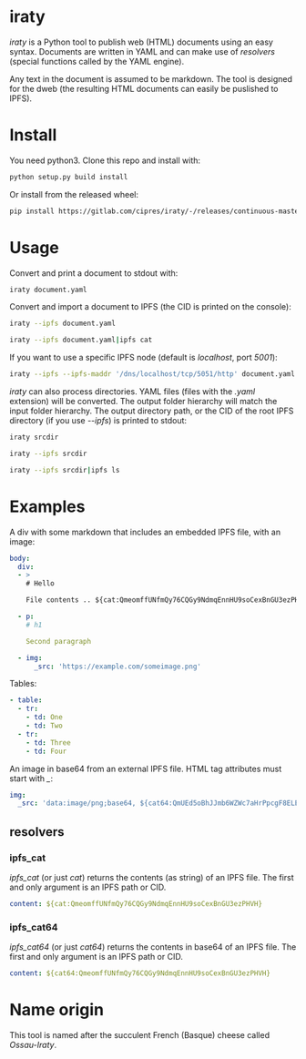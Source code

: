 # iraty

*iraty* is a Python tool to publish web (HTML) documents
using an easy syntax. Documents are written in YAML and can make use
of *resolvers* (special functions called by the YAML engine).

Any text in the document is assumed to be markdown. The tool is designed
for the dweb (the resulting HTML documents can easily be puslished to IPFS).

# Install

You need python3. Clone this repo and install with:

```sh
python setup.py build install
```

Or install from the released wheel:

```sh
pip install https://gitlab.com/cipres/iraty/-/releases/continuous-master/downloads/iraty-1.0.0-py3-none-any.whl
```

# Usage

Convert and print a document to stdout with:

```sh
iraty document.yaml
```

Convert and import a document to IPFS (the CID is printed on the console):

```sh
iraty --ipfs document.yaml

iraty --ipfs document.yaml|ipfs cat
```

If you want to use a specific IPFS node (default is *localhost*, port *5001*):

```sh
iraty --ipfs --ipfs-maddr '/dns/localhost/tcp/5051/http' document.yaml
```

*iraty* can also process directories. YAML files (files with the *.yaml*
extension) will be converted. The output folder hierarchy will match the
input folder hierarchy. The output directory path, or the CID of the
root IPFS directory (if you use *--ipfs*) is printed to stdout:

```sh
iraty srcdir

iraty --ipfs srcdir

iraty --ipfs srcdir|ipfs ls
```

# Examples

A div with some markdown that includes an embedded IPFS file, with an image:

```yaml
body:
  div:
  - >
    # Hello

    File contents .. ${cat:QmeomffUNfmQy76CQGy9NdmqEnnHU9soCexBnGU3ezPHVH}

  - p:
    # h1

    Second paragraph

  - img:
      _src: 'https://example.com/someimage.png'
```

Tables:

```yaml
- table:
  - tr:
    - td: One
    - td: Two
  - tr:
    - td: Three
    - td: Four
```

An image in base64 from an external IPFS file. HTML tag attributes must
start with *_*:

```yaml
img:
  _src: 'data:image/png;base64, ${cat64:QmUEd5oBhJJmb6WZWc7aHrPpcgF8ELEvcxHo6q4M8uWY5Q}'
```

## resolvers

### ipfs_cat

*ipfs_cat* (or just *cat*) returns the contents (as string) of an IPFS file.
The first and only argument is an IPFS path or CID.

```yaml
content: ${cat:QmeomffUNfmQy76CQGy9NdmqEnnHU9soCexBnGU3ezPHVH}
```

### ipfs_cat64

*ipfs_cat64* (or just *cat64*) returns the contents in base64 of an IPFS file.
The first and only argument is an IPFS path or CID.

```yaml
content: ${cat64:QmeomffUNfmQy76CQGy9NdmqEnnHU9soCexBnGU3ezPHVH}
```

# Name origin

This tool is named after the succulent French (Basque) cheese called *Ossau-Iraty*.
